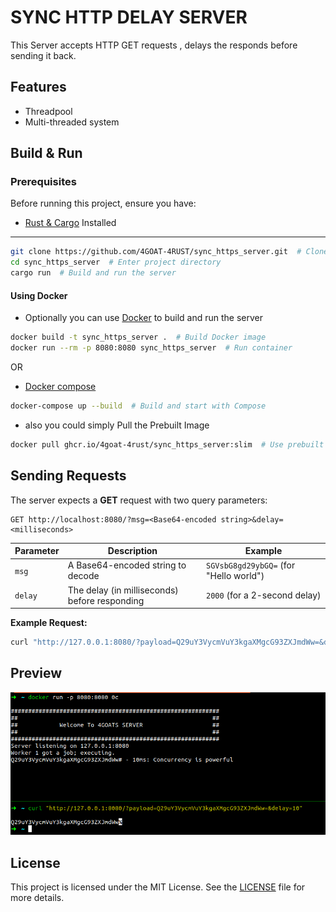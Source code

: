 # SYNC HTTP DELAY SERVER 

This Server accepts HTTP GET requests , delays the responds before sending it back.

## Features

- Threadpool 
- Multi-threaded system 


## Build & Run

### Prerequisites

Before running this project, ensure you have:
- [Rust & Cargo](https://www.rust-lang.org/tools/install)
Installed

---
```sh  
git clone https://github.com/4GOAT-4RUST/sync_https_server.git  # Clone repo
cd sync_https_server  # Enter project directory
cargo run  # Build and run the server
```

#### Using Docker
- Optionally you can use [Docker](https://docs.docker.com/get-docker/) to build and run the server 
 
```sh
docker build -t sync_https_server .  # Build Docker image
docker run --rm -p 8080:8080 sync_https_server  # Run container
```
OR

 - [Docker compose](https://docs.docker.com/compose/) <br>

```sh 
docker-compose up --build  # Build and start with Compose

```
- also you could simply Pull the Prebuilt Image
```sh
docker pull ghcr.io/4goat-4rust/sync_https_server:slim  # Use prebuilt image
```
## Sending Requests

The server expects a **GET** request with two query parameters:

```
GET http://localhost:8080/?msg=<Base64-encoded string>&delay=<milliseconds>
```

| Parameter | Description                                     | Example                              |
|-----------|-------------------------------------------------|--------------------------------------|
| `msg`     | A Base64-encoded string to decode              | `SGVsbG8gd29ybGQ=` (for "Hello world") |
| `delay`   | The delay (in milliseconds) before responding  | `2000` (for a 2-second delay)       |

**Example Request:**
```sh
curl "http://127.0.0.1:8080/?payload=Q29uY3VycmVuY3kgaXMgcG93ZXJmdWw=&delay=10"
```

## Preview

![Preview](/images/Screenshot%20from%202025-03-20%2016-35-10.png)

## License
This project is licensed under the MIT License. See the [LICENSE](https://github.com/4GOAT-4RUST/sync_https_server/blob/dev/LICENSE) file for more details.

